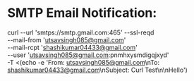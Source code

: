 # SMTP Email Notification:

curl --url 'smtps://smtp.gmail.com:465' --ssl-reqd \
  --mail-from 'utsavsingh085@gmail.com' \
  --mail-rcpt 'shashikumar04433@gmail.com' \
  --user 'utsavsingh085@gmail.com:pnmhxysmdigqjxyd' \
  -T <(echo -e 'From: utsavsingh085@gmail.com\nTo: shashikumar04433@gmail.com\nSubject: Curl Test\n\nHello')

